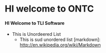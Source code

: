 # HI welcome to ONTC
#### HI Welcome to TLI Software
* This is Unordeered List
    * This is sud unordered list
       [markdown]: http://en.wikipedia.org/wiki/Markdown
